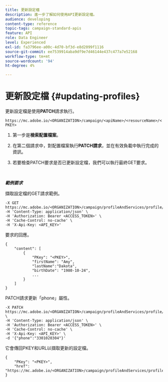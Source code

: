 ```yaml
---
title: 更新設定檔
description: 進一步了解如何使用API更新設定檔。
audience: developing
content-type: reference
topic-tags: campaign-standard-apis
feature: API
role: Data Engineer
level: Experienced
exl-id: fa3796ee-a00c-4d70-bf3d-e8d2099f1116
source-git-commit: ee7539914aba9df9e7d46144e437c477a7e52168
workflow-type: tm+mt
source-wordcount: '94'
ht-degree: 4%

---
```


# 更新設定檔 {#updating-profiles}

更新設定檔是使用&#x200B;**PATCH**&#x200B;請求執行。

`https://mc.adobe.io/<ORGANIZATION>/campaign/<apiName>/<resourceName>/<PKEY>`

1. 第一步是&#x200B;**檢索配置檔案**。

1. 在第二個請求中，對配置檔案執行&#x200B;**PATCH請求**，並在有效負載中執行完成的資訊。

1. 若要檢查PATCH要求是否已更新設定檔，我們可以執行最終GET要求。

<br/>

***範例要求***

擷取設定檔的GET請求範例。

```
-X GET https://mc.adobe.io/<ORGANIZATION>/campaign/profileAndServices/profile/<PKEY>\
-H 'Content-Type: application/json' \
-H 'Authorization: Bearer <ACCESS_TOKEN>' \
-H 'Cache-Control: no-cache' \
-H 'X-Api-Key: <API_KEY>'
```

要求的回應。

```
{
    "content": [
        {
            "PKey": "<PKEY>",
            "firstName": "Amy",
            "lastName":"Dakota",
            "birthDate": "1980-10-24",
            ...
        }
    ]
}
```

PATCH請求更新「phone」屬性。

```
-X PATCH https://mc.adobe.io/<ORGANIZATION>/campaign/profileAndServices/profile/<PKEY> \
-H 'Content-Type: application/json' \
-H 'Authorization: Bearer <ACCESS_TOKEN>' \
-H 'Cache-Control: no-cache' \
-H 'X-Api-Key: <API_KEY>' \
-d '{"phone":"3301020304"}'
```

它會傳回PKEY和URL以擷取更新的設定檔。

```
{
    "PKey": "<PKEY>",
    "href": "https://mc.adobe.io/<ORGANIZATION>/campaign/profileAndServices/profile/@2v1dr3ZKJveMDhAdh0MPnh9hNQQ93qb7AW6BNVVKknjwXvTZRBAgUqz1SNcB4ZndgjqOofx3BwBZYBftlmObISoM3rs"
}
```
